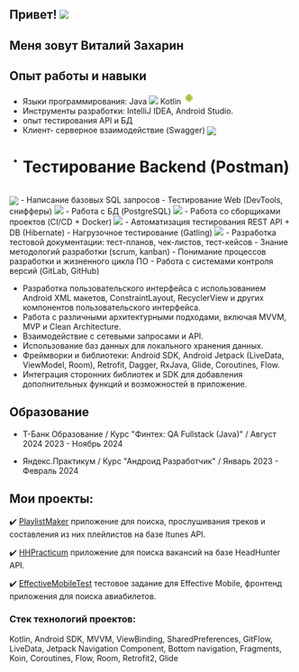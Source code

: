 ## Привет! <img src="https://github.com/blackcater/blackcater/raw/main/images/Hi.gif" height="32"/></h1>

## Меня зовут Виталий Захарин

## Опыт работы и навыки
- Языки программирования: Java <img src="https://raw.githubusercontent.com/danielcranney/readme-generator/main/public/icons/skills/java-colored.svg" height="20"/></h1> Kotlin <img src="https://raw.githubusercontent.com/devicons/devicon/master/icons/android/android-original-wordmark.svg" height="20"/></h1>
- Инструменты разработки: IntelliJ IDEA, Android Studio.
- опыт тестирования API и БД
- Клиент- серверное взаимодействие (Swagger) <img src="https://logotic.me/system/assets/uploads/vector-files/swagger-1669124761-logotic-brand.svg" height="20" style="vertical-align: middle;" />
- <h1 style="display: inline-block; vertical-align: middle;">Тестирование Backend (Postman)</h1>
<img src="https://logodix.com/logo/2062767.png" height="20" style="vertical-align: middle;" />
- Написание базовых SQL запросов
- Тестирование Web (DevTools, снифферы) <img src="https://cdn.icon-icons.com/icons2/2552/PNG/512/chrome_devtools_browser_logo_icon_153005.png" height="20"/></h1>
- Работа с БД (PostgreSQL) <img src="https://wiki.postgresql.org/images/3/30/PostgreSQL_logo.3colors.120x120.png" height="20"/></h1>
- Работа со сборщиками проектов (CI/CD + Docker) <img src="https://upload.wikimedia.org/wikipedia/commons/thumb/4/4e/Docker_%28container_engine%29_logo.svg/610px-Docker_%28container_engine%29_logo.svg.png" height="20"/></h1>
- Автоматизация тестирования REST API + DB (Hibernate)
- Нагрузочное тестирование (Gatling) <img src="https://static.cdnlogo.com/logos/g/16/gatling.svg" height="20"/></h1>
- Разработка тестовой документации: тест-планов, чек-листов, тест-кейсов
- Знание методологий разработки (scrum, kanban)
- Понимание процессов разработки и жизненного цикла ПО
- Работа с системами контроля версий (GitLab, GitHub)

- Разработка пользовательского интерфейса с использованием Android XML макетов, ConstraintLayout, RecyclerView и других компонентов пользовательского интерфейса.
- Работа с различными архитектурными подходами, включая MVVM, MVP и Clean Architecture.
- Взаимодействие с сетевыми запросами и API.
- Использование баз данных для локального хранения данных.
- Фреймворки и библиотеки: Android SDK, Android Jetpack (LiveData, ViewModel, Room), Retrofit, Dagger, RxJava, Glide, Coroutines, Flow.
- Интеграция сторонних библиотек и SDK для добавления дополнительных функций и возможностей в приложение.

## Образование

- Т-Банк Образование
/ Курс "Финтех: QA Fullstack (Java)"
/ Август 2024 2023 - Ноябрь 2024

- Яндекс.Практикум
/ Курс "Андроид Разработчик"
/ Январь 2023 - Февраль 2024
  

## Мои проекты:
✔️ [PlaylistMaker](https://github.com/ZaharinVN/PlaylistMaker) приложение для поиска, прослушивания треков и составления из них плейлистов на базе Itunes API.

✔️ [HHPracticum](https://github.com/ZaharinVN/practicum-android-diploma) приложение для поиска вакансий на базе HeadHunter API.

✔️ [EffectiveMobileTest](https://github.com/ZaharinVN/EffectiveMobileTest) тестовое задание для Effective Mobile, фронтенд приложения для поиска авиабилетов.  
### Стек технологий проектов:
Kotlin, Android SDK, MVVM, ViewBinding, SharedPreferences, GitFlow, LiveData, Jetpack Navigation Component, Bottom navigation, Fragments, Koin, Coroutines, Flow, Room, Retrofit2, Glide

  



